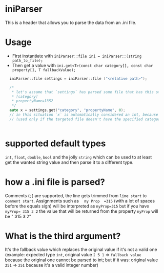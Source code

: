 # iniParser

This is a header that allows you to parse the data from an .ini file.

# Usage


- First instantiate with `iniParser::file ini = iniParser::(string path_to_file);`
- Then get a value with `ini.get<T>(const char category[], const char property[], T fallbackValue);`

```cpp
  iniParser::file settings = iniParser::file ("<relative path>");

  /*
   * let's assume that `settings` has parsed some file that has this structure
   * [category]
   * propertyName=1352
   */
  auto x = settings.get("category", "propertyName", 0);
  // in this situation `x` is automatically considered an int, because the third argument is the fallback value
  // (used only if the targeted file doesn't have the specified category/category property)
   
```

# supported default types

```int```, ```float```, ```double```, ```bool``` and the jolly ```string``` which can be used to at least get the wanted string value
and then parse it to a different type.

# how a .ini file is parsed?

Comments (```;```) are supported, the line gets trimmed from ```line start``` to ```comment start```.
Assignments such as ```  my Prop  =315``` (with a lot of spaces before the equals sign) will be interpreted as ```myProp=315``` but if you have ```myProp= 315 3 2```
the value that will be returned from the property ```myProp``` will be " 315 3 2"

# What is the third argument?

It's the fallback value which replaces the original value if it's not a valid one (example: expected type ```int```, original value ```2 5 1``` => ```fallback value``` because the original one cannot be parsed to int; but if it was: original value ```251``` => ```251``` because it's a valid integer number) 
